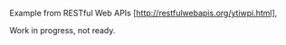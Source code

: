 Example from RESTful Web APIs [http://restfulwebapis.org/ytiwpi.html], 

Work in progress, not ready.
